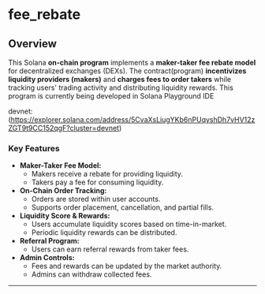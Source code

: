 # fee_rebate


## Overview

This Solana **on-chain program** implements a **maker-taker fee rebate model** for decentralized exchanges (DEXs). The contract(program) **incentivizes liquidity providers (makers)** and **charges fees to order takers** while tracking users' trading activity and distributing liquidity rewards.
This program is currently being developed in Solana Playground IDE

devnet:(https://explorer.solana.com/address/5CvaXsLiugYKb6nPUqyshDh7vHV12zZGT9t9CC152qgF?cluster=devnet)

### Key Features
- **Maker-Taker Fee Model:** 
  - Makers receive a rebate for providing liquidity.
  - Takers pay a fee for consuming liquidity.
- **On-Chain Order Tracking:**
  - Orders are stored within user accounts.
  - Supports order placement, cancellation, and partial fills.
- **Liquidity Score & Rewards:**
  - Users accumulate liquidity scores based on time-in-market.
  - Periodic liquidity rewards can be distributed.
- **Referral Program:**
  - Users can earn referral rewards from taker fees.
- **Admin Controls:**
  - Fees and rewards can be updated by the market authority.
  - Admins can withdraw collected fees.

---

